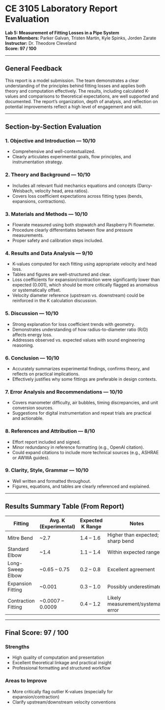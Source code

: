 
#  CE 3105 Laboratory Report Evaluation  
**Lab 5: Measurement of Fitting Losses in a Pipe System**  
**Team Members:** Parker Galvan, Tristen Martin, Kyle Spinks, Jorden Zarate  
**Instructor:** Dr. Theodore Cleveland  
**Score: 97 / 100**

---

##  General Feedback

This report is a model submission. The team demonstrates a clear understanding of the principles behind fitting losses and applies both theory and computation effectively. The results, including calculated K-values and comparisons to theoretical expectations, are well supported and documented. The report’s organization, depth of analysis, and reflection on potential improvements reflect a high level of engagement and skill.

---

##  Section-by-Section Evaluation

### 1. **Objective and Introduction** — **10/10**
- Comprehensive and well-contextualized.
- Clearly articulates experimental goals, flow principles, and instrumentation strategy.

### 2. **Theory and Background** — **10/10**
- Includes all relevant fluid mechanics equations and concepts (Darcy-Weisbach, velocity head, area ratios).
- Covers loss coefficient expectations across fitting types (bends, expansions, contractions).

### 3. **Materials and Methods** — **10/10**
- Flowrate measured using both stopwatch and Raspberry Pi flowmeter.
- Procedure clearly differentiates between flow and pressure measurements.
- Proper safety and calibration steps included.

### 4. **Results and Data Analysis** — **9/10**
- K-values computed for each fitting using appropriate velocity and head loss.
- Tables and figures are well-structured and clear.
- Loss coefficients for expansion/contraction were significantly lower than expected (0.001), which should be more critically flagged as anomalous or systematically offset.
- Velocity diameter reference (upstream vs. downstream) could be reinforced in the K calculation discussion.

### 5. **Discussion** — **10/10**
- Strong explanation for loss coefficient trends with geometry.
- Demonstrates understanding of how radius-to-diameter ratio (R/D) affects energy loss.
- Addresses observed vs. expected values with sound engineering reasoning.

### 6. **Conclusion** — **10/10**
- Accurately summarizes experimental findings, confirms theory, and reflects on practical implications.
- Effectively justifies why some fittings are preferable in design contexts.

### 7. **Error Analysis and Recommendations** — **10/10**
- Covers manometer difficulty, air bubbles, timing discrepancies, and unit conversion sources.
- Suggestions for digital instrumentation and repeat trials are practical and actionable.

### 8. **References and Attribution** — **8/10**
- Effort report included and signed.
- Minor redundancy in reference formatting (e.g., OpenAI citation).
- Could expand citations to include more technical sources (e.g., ASHRAE or AWWA guides).

### 9. **Clarity, Style, Grammar** — **10/10**
- Well written and formatted throughout.
- Figures, equations, and tables are clearly referenced and explained.

---

##  Results Summary Table (From Report)

| Fitting              | Avg. K (Experimental) | Expected K Range | Notes                            |
|----------------------|------------------------|-------------------|----------------------------------|
| Mitre Bend           | ~2.7                   | 1.4 – 1.6         | Higher than expected; sharp bend |
| Standard Elbow       | ~1.4                   | 1.1 – 1.4         | Within expected range            |
| Long-Sweep Elbow     | ~0.65 – 0.75           | 0.2 – 0.8         | Excellent agreement              |
| Expansion Fitting    | ~0.001                 | 0.3 – 1.0         | Possibly underestimated          |
| Contraction Fitting  | ~0.0007 – 0.0009       | 0.4 – 1.2         | Likely measurement/systematic error |

---

##  Final Score: **97 / 100**

###  **Strengths**
- High quality of computation and presentation
- Excellent theoretical linkage and practical insight
- Professional formatting and structured workflow

###  **Areas to Improve**
- More critically flag outlier K-values (especially for expansion/contraction)
- Clarify upstream/downstream velocity conventions


